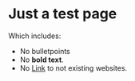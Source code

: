 # Just a test page
Which includes:
- No bulletpoints
- No **bold text**.
- No [Link](http://a.com) to not existing websites. 
